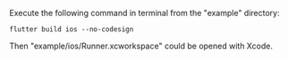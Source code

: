 Execute the following command in terminal from the "example" directory: 

```
flutter build ios --no-codesign
```

Then "example/ios/Runner.xcworkspace" could be opened with Xcode.